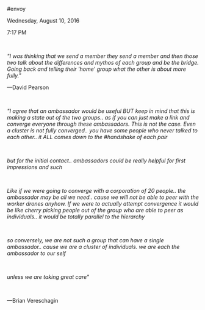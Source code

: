 \#envoy

Wednesday, August 10, 2016

7:17 PM

 

*"I was thinking that we send a member they send a member and then those two talk about the differences and mythos of each group and be the bridge. Going back and telling their 'home' group what the other is about more fully."*

—David Pearson

 

*"I agree that an ambassador would be useful BUT keep in mind that this is making a state out of the two groups.. as if you can just make a link and converge everyone through these ambassadors. This is not the case. Even a cluster is not fully converged.. you have some people who never talked to each other.. it ALL comes down to the \#handshake of each pair*

 

*but for the initial contact.. ambassadors could be really helpful for first impressions and such*

 

*Like if we were going to converge with a corporation of 20 people.. the ambassador may be all we need.. cause we will not be able to peer with the worker drones anyhow. If we were to actually attempt convergence it would be like cherry picking people out of the group who are able to peer as individuals.. it would be totally parallel to the hierarchy*

 

*so conversely, we are not such a group that can have a single ambassador.. cause we are a cluster of individuals. we are each the ambassador to our self*

 

*unless we are taking great care"*

 

—Brian Vereschagin

 

